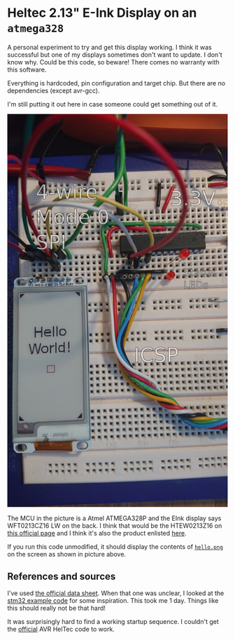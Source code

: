 
# Heltec 2.13" E-Ink Display on an `atmega328`

A personal experiment to try and get this display working. I think it
was successful but one of my displays sometimes don't want to
update. I don't know why. Could be this code, so beware! There comes
no warranty with this software.

Everything is hardcoded, pin configuration and target chip. But there
are no dependencies (except avr-gcc).

I'm still putting it out here in case someone could get something out
of it.

![board](board.jpg)

The MCU in the picture is a Atmel ATMEGA328P and the EInk display says
WFT0213CZ16 LW on the back. I think that would be the HTEW0213Z16 on
[this official page](https://docs.heltec.cn/#/en/products/display/eink/heltec_eink_display_list) 
and I think it's also the product enlisted [here](https://heltec.org/project/213-e-ink/).

If you run this code unmodified, it should display the contents of
[`hello.png`](hello.png) on the screen as shown in picture above.

## References and sources

I've used [the official data sheet](https://resource.heltec.cn/download/e-ink/213/2.13b%26w%26r/HTEW0213Z16_V13/HTEW0213Z16_V13.pdf). When that one was unclear, I looked at the 
[stm32 example code](https://resource.heltec.cn/download/e-ink/213/2.13b%26w%26r/HTEW0213Z16_V13/E-INK-213-BWR.zip) for some inspiration. This took me 1 day. Things like this
should really not be that hard!

It was surprisingly hard to find a working startup sequence. I couldn't get the
[official](https://github.com/HelTecAutomation/e-ink/) AVR HelTec code to work.
